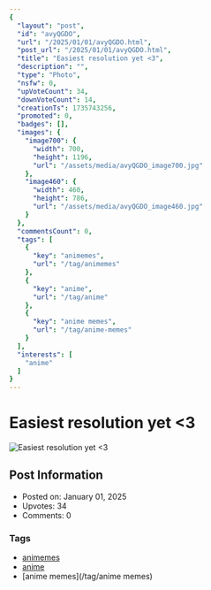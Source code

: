 ```yaml
---
{
  "layout": "post",
  "id": "avyQGDO",
  "url": "/2025/01/01/avyQGDO.html",
  "post_url": "/2025/01/01/avyQGDO.html",
  "title": "Easiest resolution yet <3",
  "description": "",
  "type": "Photo",
  "nsfw": 0,
  "upVoteCount": 34,
  "downVoteCount": 14,
  "creationTs": 1735743256,
  "promoted": 0,
  "badges": [],
  "images": {
    "image700": {
      "width": 700,
      "height": 1196,
      "url": "/assets/media/avyQGDO_image700.jpg"
    },
    "image460": {
      "width": 460,
      "height": 786,
      "url": "/assets/media/avyQGDO_image460.jpg"
    }
  },
  "commentsCount": 0,
  "tags": [
    {
      "key": "animemes",
      "url": "/tag/animemes"
    },
    {
      "key": "anime",
      "url": "/tag/anime"
    },
    {
      "key": "anime memes",
      "url": "/tag/anime-memes"
    }
  ],
  "interests": [
    "anime"
  ]
}
---
```


# Easiest resolution yet <3

![Easiest resolution yet <3](/assets/media/avyQGDO_image700.jpg)

## Post Information

- Posted on: January 01, 2025
- Upvotes: 34
- Comments: 0

### Tags

- [animemes](/tag/animemes)
- [anime](/tag/anime)
- [anime memes](/tag/anime memes)
